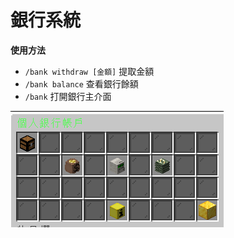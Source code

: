 # 銀行系統

**使用方法**

- `/bank withdraw [金額]` 提取金額
- `/bank balance` 查看銀行餘額 
- ``/bank`` 打開銀行主介面  


![image](/image/bank.png)
